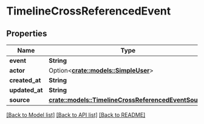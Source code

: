 # TimelineCrossReferencedEvent

## Properties

Name | Type | Description | Notes
------------ | ------------- | ------------- | -------------
**event** | **String** |  | 
**actor** | Option<[**crate::models::SimpleUser**](simple-user.md)> |  | [optional]
**created_at** | **String** |  | 
**updated_at** | **String** |  | 
**source** | [**crate::models::TimelineCrossReferencedEventSource**](timeline_cross_referenced_event_source.md) |  | 

[[Back to Model list]](../README.md#documentation-for-models) [[Back to API list]](../README.md#documentation-for-api-endpoints) [[Back to README]](../README.md)


